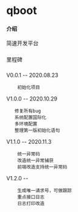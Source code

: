 # qboot
#### 介绍
简速开发平台

###
里程碑
###
V0.0.1 -- 2020.08.23

        初始化项目
        
V1.0.0 -- 2020.10.29
    
       修复所有bug
       系统配置国际化
       多环境配置
       整理第一版初始化语句
       
V1.1.0 -- 2020.11.3
        
        统一异常码
        改造统一异常捕获
        前端改造支持统一异常码         
       
V1.2.0 -- 

        生成唯一请求号，可做跟踪
        重点接口日志
        日志打印改造        